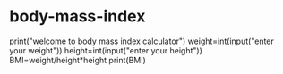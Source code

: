 # body-mass-index
print("welcome to body mass index calculator")
weight=int(input("enter your weight"))
height=int(input("enter your height"))
BMI=weight/height*height
print(BMI)
